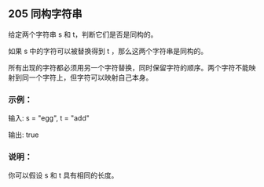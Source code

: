 ## 205 同构字符串

给定两个字符串 s 和 t，判断它们是否是同构的。

如果 s 中的字符可以被替换得到 t ，那么这两个字符串是同构的。

所有出现的字符都必须用另一个字符替换，同时保留字符的顺序。两个字符不能映射到同一个字符上，但字符可以映射自己本身。

###  示例：
输入: s = "egg", t = "add"

输出: true

### 说明：

你可以假设 s 和 t 具有相同的长度。